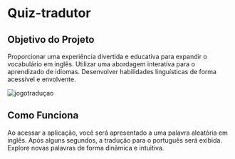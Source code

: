 # Quiz-tradutor



## Objetivo do Projeto
Proporcionar uma experiência divertida e educativa para expandir o vocabulário em inglês.
Utilizar uma abordagem interativa para o aprendizado de idiomas.
Desenvolver habilidades linguísticas de forma acessível e envolvente.



![jogotraduçao](https://github.com/Saraiva97/quiz-tradutor/assets/93497276/de60e8a9-e59e-46e8-b8b5-8ab7533b9ae8)


## Como Funciona
Ao acessar a aplicação, você será apresentado a uma palavra aleatória em inglês.
Após alguns segundos, a tradução para o português será exibida.
Explore novas palavras de forma dinâmica e intuitiva.
